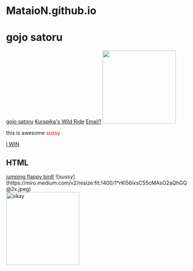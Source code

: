 # MataioN.github.io
<!DOCTYPE html>
<html lang="en">
  <head>
    <meta charset="UTF-8" />
    <meta name="viewport" content="width=device-width, initial-scale=1.0" />
    <meta name="keywords" content="HTML, CSS" />
    <meta name="description" content="This is awesome!" />
    <title>Document</title>
    <style>
      em {
        color: red;
        font-style: normal;
      }
      img {
        width: 200px;
        height: 200px;
        object-fit: contain;
      }
    </style>
  </head>
  <body>
    <h1>gojo satoru</h1>
    <a href="#sexc">gojo satoru</a>
    <a href="https://read-hxh.com" target="_blank">Kurapika's Wild Ride</a>
    <a href="mailto:mataiononaka@gmail.com">Email?</a>
    <img src="images/download.jpg" alt="" />
    <p>this is awesome <em>sussy</em></p>
    <a href="images/download.jpg" download="img">I WIN</a>
    <h2 id="sexc">HTML</h2>
    <a href="#">jumping flappy bird!</a>
    ![sussy](https://miro.medium.com/v2/resize:fit:1400/1*rKl56ixsC55cMAsO2aQhGQ@2x.jpeg)
  </body>
</html>

<div class="fade">
  <img src="images/download.jpg" alt="okay" width="300px" />
</div>
<style>
  img {
    animation: fadeIn 5s;
    -webkit-animation: fadeIn 5s;
    -moz-animation: fadeIn 5s;
    -o-animation: fadeIn 5s;
    -ms-animation: fadeIn 5s;
  }

  @keyframes fadeIn {
    0% {
      opacity: 0;
    }
    100% {
      opacity: 1;
    }
  }

  @-moz-keyframes fadeIn {
    0% {
      opacity: 0;
    }
    100% {
      opacity: 1;
    }
  }

  @-webkit-keyframes fadeIn {
    0% {
      opacity: 0;
    }
    100% {
      opacity: 1;
    }
  }

  @-o-keyframes fadeIn {
    0% {
      opacity: 0;
    }
    100% {
      opacity: 1;
    }
  }

  @-ms-keyframes fadeIn {
    0% {
      opacity: 0;
    }
    100% {
      opacity: 1;
    }
  }
</style>
